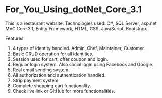 # For_You_Using_dotNet_Core_3.1
This is a restaurant website.
Technologies used:
   C#,  SQL Server, asp.net MVC Core 3.1, Entity Framework, HTML, CSS, JavaScript, Bootstrap.
   
Features:
  1. 4 types of identity handled. Admin, Chef, Maintainer, Customer.
  2. Basic CRUD operation for all identities.
  3. Session used for cart, offer coupon and login.
  4. Regular login system. Also social login using Facebook and Google.
  5. Real email sending system.
  6. All authorization and authentication handled.
  7. Strip payment system
  8. Complete shopping cart functionality.
  9. Check live link or GitHub for more functionalities.

